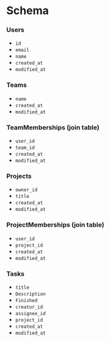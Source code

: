 # Schema

### Users
* `id`
* `email`
* `name`
* `created_at`
* `modified_at`

### Teams
* `name`
* `created_at`
* `modified_at`

### TeamMemberships (join table)
* `user_id`
* `team_id`
* `created_at`
* `modified_at`

### Projects
* `owner_id`
* `title`
* `created_at`
* `modified_at`

### ProjectMemberships (join table)
* `user_id`
* `project_id`
* `created_at`
* `modified_at`

### Tasks
* `title`
* `Description`
* `Finished`
* `creator_id`
* `assignee_id`
* `project_id`
* `created_at`
* `modified_at`

